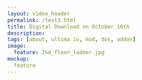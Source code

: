 ```yaml
---
layout: video_header
permalink: /test3.html
title: Digital Download on October 16th
description:
tags: [about, ultima iv, mod, dos, addon]
image:
  feature: 2nd_floor_ladder.jpg
mockup:
  feature
---
```


<!--<hr>


<hr>-->


    

    

    

    

  
    





